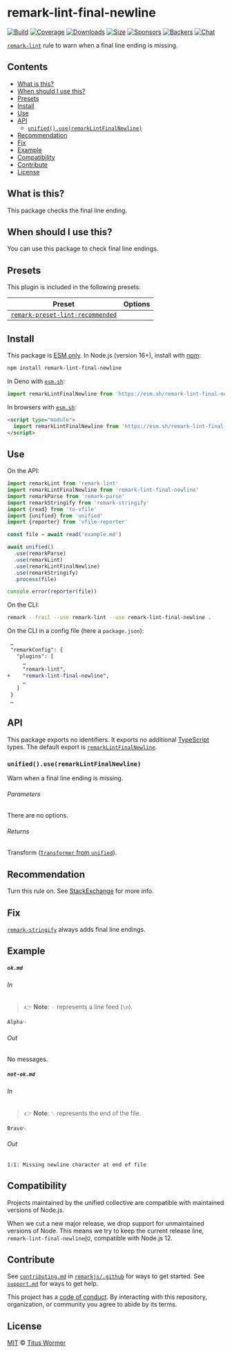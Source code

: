 <!--This file is generated-->

# remark-lint-final-newline

[![Build][badge-build-image]][badge-build-url]
[![Coverage][badge-coverage-image]][badge-coverage-url]
[![Downloads][badge-downloads-image]][badge-downloads-url]
[![Size][badge-size-image]][badge-size-url]
[![Sponsors][badge-funding-sponsors-image]][badge-funding-url]
[![Backers][badge-funding-backers-image]][badge-funding-url]
[![Chat][badge-chat-image]][badge-chat-url]

[`remark-lint`][github-remark-lint] rule to warn when a final line ending is missing.

## Contents

* [What is this?](#what-is-this)
* [When should I use this?](#when-should-i-use-this)
* [Presets](#presets)
* [Install](#install)
* [Use](#use)
* [API](#api)
  * [`unified().use(remarkLintFinalNewline)`](#unifieduseremarklintfinalnewline)
* [Recommendation](#recommendation)
* [Fix](#fix)
* [Example](#example)
* [Compatibility](#compatibility)
* [Contribute](#contribute)
* [License](#license)

## What is this?

This package checks the final line ending.

## When should I use this?

You can use this package to check final line endings.

## Presets

This plugin is included in the following presets:

| Preset | Options |
| - | - |
| [`remark-preset-lint-recommended`](https://github.com/remarkjs/remark-lint/tree/main/packages/remark-preset-lint-recommended) | |

## Install

This package is [ESM only][github-gist-esm].
In Node.js (version 16+),
install with [npm][npm-install]:

```sh
npm install remark-lint-final-newline
```

In Deno with [`esm.sh`][esm-sh]:

```js
import remarkLintFinalNewline from 'https://esm.sh/remark-lint-final-newline@2'
```

In browsers with [`esm.sh`][esm-sh]:

```html
<script type="module">
  import remarkLintFinalNewline from 'https://esm.sh/remark-lint-final-newline@2?bundle'
</script>
```

## Use

On the API:

```js
import remarkLint from 'remark-lint'
import remarkLintFinalNewline from 'remark-lint-final-newline'
import remarkParse from 'remark-parse'
import remarkStringify from 'remark-stringify'
import {read} from 'to-vfile'
import {unified} from 'unified'
import {reporter} from 'vfile-reporter'

const file = await read('example.md')

await unified()
  .use(remarkParse)
  .use(remarkLint)
  .use(remarkLintFinalNewline)
  .use(remarkStringify)
  .process(file)

console.error(reporter(file))
```

On the CLI:

```sh
remark --frail --use remark-lint --use remark-lint-final-newline .
```

On the CLI in a config file (here a `package.json`):

```diff
 …
 "remarkConfig": {
   "plugins": [
     …
     "remark-lint",
+    "remark-lint-final-newline",
     …
   ]
 }
 …
```

## API

This package exports no identifiers.
It exports no additional [TypeScript][typescript] types.
The default export is
[`remarkLintFinalNewline`][api-remark-lint-final-newline].

### `unified().use(remarkLintFinalNewline)`

Warn when a final line ending is missing.

###### Parameters

There are no options.

###### Returns

Transform ([`Transformer` from `unified`][github-unified-transformer]).

## Recommendation

Turn this rule on.
See [StackExchange][] for more info.

## Fix

[`remark-stringify`](https://github.com/remarkjs/remark/tree/main/packages/remark-stringify)
always adds final line endings.

## Example

##### `ok.md`

###### In

> 👉 **Note**: `␊` represents a line feed (`\n`).

```markdown
Alpha␊
```

###### Out

No messages.

##### `not-ok.md`

###### In

> 👉 **Note**: `␀` represents the end of the file.

```markdown
Bravo␀
```

###### Out

```text
1:1: Missing newline character at end of file
```

## Compatibility

Projects maintained by the unified collective are compatible with maintained
versions of Node.js.

When we cut a new major release, we drop support for unmaintained versions of
Node.
This means we try to keep the current release line,
`remark-lint-final-newline@2`,
compatible with Node.js 12.

## Contribute

See [`contributing.md`][github-dotfiles-contributing] in [`remarkjs/.github`][github-dotfiles-health] for ways
to get started.
See [`support.md`][github-dotfiles-support] for ways to get help.

This project has a [code of conduct][github-dotfiles-coc].
By interacting with this repository, organization, or community you agree to
abide by its terms.

## License

[MIT][file-license] © [Titus Wormer][author]

[api-remark-lint-final-newline]: #unifieduseremarklintfinalnewline

[author]: https://wooorm.com

[badge-build-image]: https://github.com/remarkjs/remark-lint/workflows/main/badge.svg

[badge-build-url]: https://github.com/remarkjs/remark-lint/actions

[badge-chat-image]: https://img.shields.io/badge/chat-discussions-success.svg

[badge-chat-url]: https://github.com/remarkjs/remark/discussions

[badge-coverage-image]: https://img.shields.io/codecov/c/github/remarkjs/remark-lint.svg

[badge-coverage-url]: https://codecov.io/github/remarkjs/remark-lint

[badge-downloads-image]: https://img.shields.io/npm/dm/remark-lint-final-newline.svg

[badge-downloads-url]: https://www.npmjs.com/package/remark-lint-final-newline

[badge-funding-backers-image]: https://opencollective.com/unified/backers/badge.svg

[badge-funding-sponsors-image]: https://opencollective.com/unified/sponsors/badge.svg

[badge-funding-url]: https://opencollective.com/unified

[badge-size-image]: https://img.shields.io/bundlejs/size/remark-lint-final-newline

[badge-size-url]: https://bundlejs.com/?q=remark-lint-final-newline

[esm-sh]: https://esm.sh

[file-license]: https://github.com/remarkjs/remark-lint/blob/main/license

[github-dotfiles-coc]: https://github.com/remarkjs/.github/blob/main/code-of-conduct.md

[github-dotfiles-contributing]: https://github.com/remarkjs/.github/blob/main/contributing.md

[github-dotfiles-health]: https://github.com/remarkjs/.github

[github-dotfiles-support]: https://github.com/remarkjs/.github/blob/main/support.md

[github-gist-esm]: https://gist.github.com/sindresorhus/a39789f98801d908bbc7ff3ecc99d99c

[github-remark-lint]: https://github.com/remarkjs/remark-lint

[github-unified-transformer]: https://github.com/unifiedjs/unified#transformer

[npm-install]: https://docs.npmjs.com/cli/install

[stackexchange]: https://unix.stackexchange.com/questions/18743

[typescript]: https://www.typescriptlang.org
